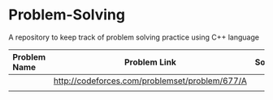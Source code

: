 # Problem-Solving
A repository to keep track of problem solving practice using C++ language


  

| Problem Name |  Problem Link |  Solution |
| :---         |     :---:      |          ---: |
|              |       http://codeforces.com/problemset/problem/677/A         |               |
|              |               |               |
